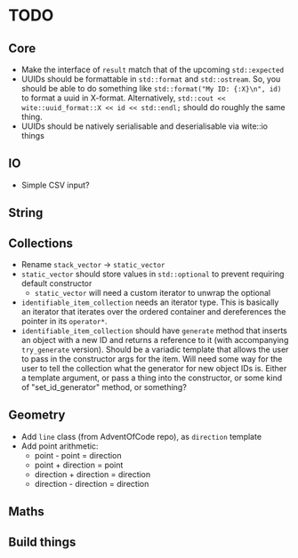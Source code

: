 # TODO

## Core
* Make the interface of `result` match that of the upcoming `std::expected`
* UUIDs should be formattable in `std::format` and `std::ostream`. So, you should be able to do something like `std::format("My ID: {:X}\n", id)` to format a uuid in X-format. Alternatively, `std::cout << wite::uuid_format::X << id << std::endl;` should do roughly the same thing.
* UUIDs should be natively serialisable and deserialisable via wite::io things

## IO
* Simple CSV input?

## String

## Collections
* Rename `stack_vector` -> `static_vector`
* `static_vector` should store values in `std::optional` to prevent requiring default constructor
  * `static_vector` will need a custom iterator to unwrap the optional
* `identifiable_item_collection` needs an iterator type. This is basically an iterator that iterates over the ordered container and dereferences the pointer in its `operator*`.
* `identifiable_item_collection` should have `generate` method that inserts an object with a new ID and returns a reference to it (with accompanying `try_generate` version). Should be a variadic template that allows the user to pass in the constructor args for the item. Will need some way for the user to tell the collection what the generator for new object IDs is. Either a template argument, or pass a thing into the constructor, or some kind of "set_id_generator" method, or something?

## Geometry
* Add `line` class (from AdventOfCode repo), as `direction` template
* Add point arithmetic:
  * point - point = direction
  * point + direction = point
  * direction + direction = direction
  * direction - direction = direction

## Maths

## Build things